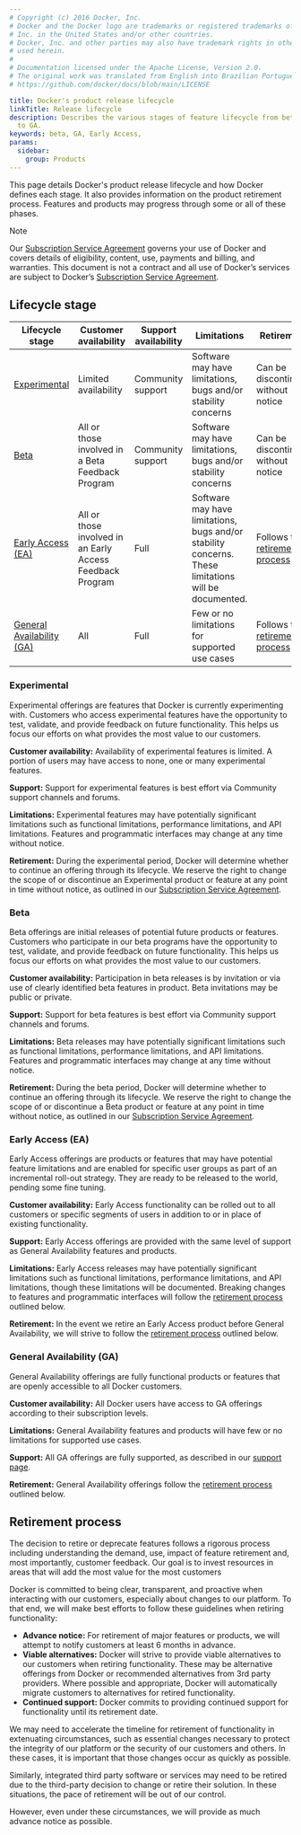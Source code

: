 ```yaml
---
# Copyright (c) 2016 Docker, Inc.
# Docker and the Docker logo are trademarks or registered trademarks of Docker,
# Inc. in the United States and/or other countries.
# Docker, Inc. and other parties may also have trademark rights in other terms
# used herein.
#
# Documentation licensed under the Apache License, Version 2.0.
# The original work was translated from English into Brazilian Portuguese.
# https://github.com/docker/docs/blob/main/LICENSE

title: Docker's product release lifecycle 
linkTitle: Release lifecycle
description: Describes the various stages of feature lifecycle from beta
  to GA.
keywords: beta, GA, Early Access,
params:
  sidebar:
    group: Products
---
```

This page details Docker's product release lifecycle and how Docker defines each stage. It also provides information on the product retirement process. Features and products may progress through some or all of these phases. 

>[!NOTE]
>
>Our [Subscription Service Agreement](https://www.docker.com/legal/docker-subscription-service-agreement) governs your use of Docker and covers details of eligibility, content, use, payments and billing, and warranties. This document is not a contract and all use of Docker’s services are subject to Docker’s [Subscription Service Agreement](https://www.docker.com/legal/docker-subscription-service-agreement).

## Lifecycle stage

| Lifecycle stage  | Customer availability | Support availability | Limitations | Retirement |
| --- | --- | ---- | ---| ---|
|[Experimental](#experimental)| Limited availability | Community support |Software may have limitations, bugs and/or stability concerns | Can be discontinued without notice |
|[Beta](#beta) | All or those involved in a Beta Feedback Program | Community support | Software may have limitations, bugs and/or stability concerns | Can be discontinued without notice |
| [Early Access (EA)](#early-access-ea) | All or those involved in an Early Access Feedback Program | Full | Software may have limitations, bugs and/or stability concerns.  These limitations will be documented. | Follows the [retirement process](#retirement-process) |
| [General Availability (GA)](#general-availability-ga) | All | Full | Few or no limitations for supported use cases | Follows the [retirement process](#retirement-process) |

### Experimental

Experimental offerings are features that Docker is currently experimenting with. Customers who access experimental features have the opportunity to test, validate, and provide feedback on future functionality. This helps us focus our efforts on what provides the most value to our customers.

**Customer availability:** Availability of experimental features is limited. A portion of users may have access to none, one or many experimental features. 

**Support:** Support for experimental features is best effort via Community support channels and forums.

**Limitations:** Experimental features may have potentially significant limitations such as functional limitations, performance limitations, and API limitations. Features and programmatic interfaces may change at any time without notice.

**Retirement:** During the experimental period, Docker will determine whether to continue an offering through its lifecycle. We reserve the right to change the scope of or discontinue an Experimental product or feature at any point in time without notice, as outlined in our [Subscription Service Agreement](https://www.docker.com/legal/docker-subscription-service-agreement).

### Beta

Beta offerings are initial releases of potential future products or features. Customers who participate in our beta programs have the opportunity to test, validate, and provide feedback on future functionality. This helps us focus our efforts on what provides the most value to our customers.

**Customer availability:** Participation in beta releases is by invitation or via use of clearly identified beta features in product. Beta invitations may be public or private.

**Support:** Support for beta features is best effort via Community support channels and forums.

**Limitations:** Beta releases may have potentially significant limitations such as functional limitations, performance limitations, and API limitations. Features and programmatic interfaces may change at any time without notice.

**Retirement:** During the beta period, Docker will determine whether to continue an offering through its lifecycle. We reserve the right to change the scope of or discontinue a Beta product or feature at any point in time without notice, as outlined in our [Subscription Service Agreement](https://www.docker.com/legal/docker-subscription-service-agreement).

### Early Access (EA)

Early Access offerings are products or features that may have potential feature limitations and are enabled for specific user groups as part of an incremental roll-out strategy. They are ready to be released to the world, pending some fine tuning.

**Customer availability:** Early Access functionality can be rolled out to all customers or specific segments of users in addition to or in place of existing functionality.

**Support:** Early Access offerings are provided with the same level of support as General Availability features and products.

**Limitations:** Early Access releases may have potentially significant limitations such as functional limitations, performance limitations, and API limitations, though these limitations will be documented. Breaking changes to features and programmatic interfaces will follow the [retirement process](#retirement-process) outlined below.

**Retirement:** In the event we retire an Early Access product before General Availability, we will strive to follow the [retirement process](#retirement-process) outlined below.

### General Availability (GA)

General Availability offerings are fully functional products or features that are openly accessible to all Docker customers.

**Customer availability:** All Docker users have access to GA offerings according to their subscription levels.

**Limitations:** General Availability features and products will have few or no limitations for supported use cases.

**Support:** All GA offerings are fully supported, as described in our [support page](https://www.docker.com/support/).

**Retirement:** General Availability offerings follow the [retirement process](#retirement-process) outlined below.


## Retirement process

The decision to retire or deprecate features follows a rigorous process including understanding the demand, use, impact of feature retirement and, most importantly, customer feedback. Our goal is to invest resources in areas that will add the most value for the most customers

Docker is committed to being clear, transparent, and proactive when interacting with our customers, especially about changes to our platform. To that end, we will make best efforts to follow these guidelines when retiring functionality:

- **Advance notice:** For retirement of major features or products, we will attempt to notify customers at least 6 months in advance.
- **Viable alternatives:**  Docker will strive to provide viable alternatives to our customers when retiring functionality. These may be alternative offerings from Docker or recommended alternatives from 3rd party providers. Where possible and appropriate, Docker will automatically migrate customers to alternatives for retired functionality.
- **Continued support:** Docker commits to providing continued support for functionality until its retirement date.

We may need to accelerate the timeline for retirement of functionality in extenuating circumstances, such as essential changes necessary to protect the integrity of our platform or the security of our customers and others. In these cases, it is important that those changes occur as quickly as possible.

Similarly, integrated third party software or services may need to be retired due to the third-party decision to change or retire their solution. In these situations, the pace of retirement will be out of our control.

However, even under these circumstances, we will provide as much advance notice as possible.
